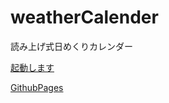 # weatherCalender
読み上げ式日めくりカレンダー

[起動します](https://script.google.com/macros/s/AKfycby8_utTJ_40zsmPHXvUf-gbZDquWLvLyCdFfXRDh9eylDJtE3cL71piec53FPz0kaht-g/exec)



[GithubPages](https://github.com/meganeika/weatherCalender)
